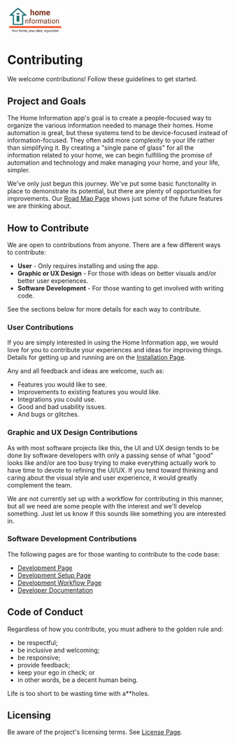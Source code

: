 <img src="src/hi/static/img/hi-logo-w-tagline-197x96.png" alt="Home Information Logo" width="128">

# Contributing

We welcome contributions! Follow these guidelines to get started.

## Project and Goals

The Home Information app's goal is to create a people-focused way to organize the various information needed to manage their homes.  Home automation is great, but these systems tend to be device-focused instead of information-focused. They often add more complexity to your life rather than simplifying it.  By creating a "single pane of glass" for all the information related to your home, we can begin fulfilling the promise of automation and technology and make managing your home, and your life, simpler.

We've only just begun this journey. We've put some basic functonality in place to demonstrate its potential, but there are plenty of opportunities for improvements. Our [Road Map Page](docs/RoadMap.md) shows just some of the future features we are thinking about.

## How to Contribute

We are open to contributions from anyone.  There are a few different ways to contribute:
- **User** - Only requires installing and using the app.
- **Graphic or UX Design** - For those with ideas on better visuals and/or better user experiences.
- **Software Development** - For those wanting to get involved with writing code.

See the sections below for more details for each way to contribute.

### User Contributions

If you are simply interested in using the Home Information app, we would love for you to contribute your experiences and ideas for improving things.  Details for getting up and running are on the [Installation Page](docs/Installation.md).

Any and all feedback and ideas are welcome, such as:
- Features you would like to see.
- Improvements to existing features you would like.
- Integrations you could use.
- Good and bad usability issues.
- And bugs or glitches.

### Graphic and UX Design Contributions

As with most software projects like this, the UI and UX design tends to be done by software developers with only a passing sense of what "good" looks like and/or are too busy trying to make everything actually work to have time to devote to refining the UI/UX.  If you tend toward thinking and caring about the visual style and user experience, it would greatly complement the team.

We are not currently set up with a workflow for contributing in this manner, but all we need are some people with the interest and we'll develop something.  Just let us know if this sounds like something you are interested in.

### Software Development Contributions

The following pages are for those wanting to contribute to the code base:

- [Development Page](docs/Development.md)
- [Development Setup Page](docs/dev/Setup.md)
- [Development Workflow Page](docs/dev/Workflow.md)
- [Developer Documentation](docs/dev/README.md)

## Code of Conduct

Regardless of how you contribute, you must adhere to the golden rule and:

- be respectful;
- be inclusive and welcoming;
- be responsive;
- provide feedback;
- keep your ego in check; or
- in other words, be a decent human being.

Life is too short to be wasting time with a**holes.

## Licensing

Be aware of the project's licensing terms. See [License Page](LICENSE.md).
